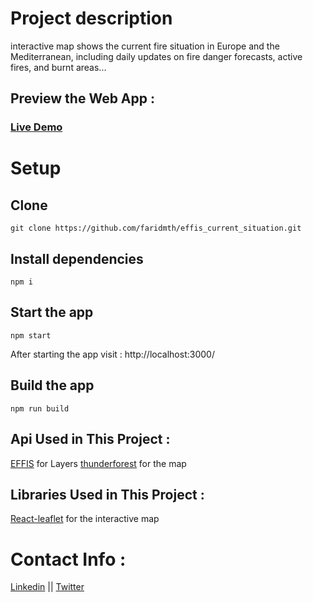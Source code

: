 # Project description
 interactive map shows the current fire situation in Europe and the Mediterranean, including daily updates on fire danger forecasts, active fires, and burnt areas​...
 
## Preview the Web App : 

### [Live Demo](https://meteodesforets.fr/formulaire-incendies/) 



# Setup 
## Clone
```
git clone https://github.com/faridmth/effis_current_situation.git
```
## Install dependencies
```
npm i
```
## Start the app
```
npm start
```
After starting the app visit : http://localhost:3000/
## Build the app
```
npm run build
```
## Api Used in This Project :
[EFFIS](https://forest-fire.emergency.copernicus.eu/applications/data-and-services) for Layers
[thunderforest](https://www.thunderforest.com/) for the map

## Libraries Used in This Project :
[React-leaflet](https://react-leaflet.js.org/) for the interactive map

# Contact Info : 
[Linkedin](https://www.linkedin.com/in/farid-methia/) || [Twitter](https://twitter.com/farid_mth)



